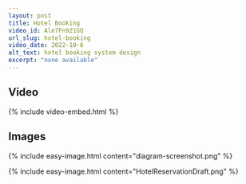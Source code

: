 ```yaml
---
layout: post
title: Hotel Booking
video_id: Ale7Fn921GQ
url_slug: hotel-booking
video_date: 2022-10-6
alt_text: hotel booking system design
excerpt: "none available"
---
```



## Video

{% include video-embed.html %}


## Images

{% include easy-image.html content="diagram-screenshot.png" %}

{% include easy-image.html content="HotelReservationDraft.png" %}

